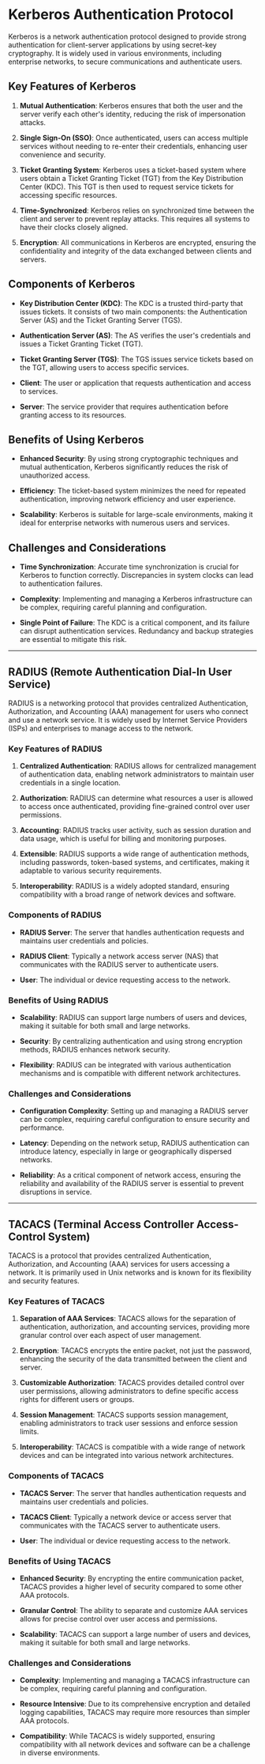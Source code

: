 # Kerberos Authentication Protocol

Kerberos is a network authentication protocol designed to provide strong authentication for client-server applications by using secret-key cryptography. It is widely used in various environments, including enterprise networks, to secure communications and authenticate users.

## Key Features of Kerberos

1. **Mutual Authentication**: Kerberos ensures that both the user and the server verify each other's identity, reducing the risk of impersonation attacks.

2. **Single Sign-On (SSO)**: Once authenticated, users can access multiple services without needing to re-enter their credentials, enhancing user convenience and security.

3. **Ticket Granting System**: Kerberos uses a ticket-based system where users obtain a Ticket Granting Ticket (TGT) from the Key Distribution Center (KDC). This TGT is then used to request service tickets for accessing specific resources.

4. **Time-Synchronized**: Kerberos relies on synchronized time between the client and server to prevent replay attacks. This requires all systems to have their clocks closely aligned.

5. **Encryption**: All communications in Kerberos are encrypted, ensuring the confidentiality and integrity of the data exchanged between clients and servers.

## Components of Kerberos

- **Key Distribution Center (KDC)**: The KDC is a trusted third-party that issues tickets. It consists of two main components: the Authentication Server (AS) and the Ticket Granting Server (TGS).

- **Authentication Server (AS)**: The AS verifies the user's credentials and issues a Ticket Granting Ticket (TGT).

- **Ticket Granting Server (TGS)**: The TGS issues service tickets based on the TGT, allowing users to access specific services.

- **Client**: The user or application that requests authentication and access to services.

- **Server**: The service provider that requires authentication before granting access to its resources.

## Benefits of Using Kerberos

- **Enhanced Security**: By using strong cryptographic techniques and mutual authentication, Kerberos significantly reduces the risk of unauthorized access.

- **Efficiency**: The ticket-based system minimizes the need for repeated authentication, improving network efficiency and user experience.

- **Scalability**: Kerberos is suitable for large-scale environments, making it ideal for enterprise networks with numerous users and services.

## Challenges and Considerations

- **Time Synchronization**: Accurate time synchronization is crucial for Kerberos to function correctly. Discrepancies in system clocks can lead to authentication failures.

- **Complexity**: Implementing and managing a Kerberos infrastructure can be complex, requiring careful planning and configuration.

- **Single Point of Failure**: The KDC is a critical component, and its failure can disrupt authentication services. Redundancy and backup strategies are essential to mitigate this risk.

---

## RADIUS (Remote Authentication Dial-In User Service)

RADIUS is a networking protocol that provides centralized Authentication, Authorization, and Accounting (AAA) management for users who connect and use a network service. It is widely used by Internet Service Providers (ISPs) and enterprises to manage access to the network.

### Key Features of RADIUS

1. **Centralized Authentication**: RADIUS allows for centralized management of authentication data, enabling network administrators to maintain user credentials in a single location.

2. **Authorization**: RADIUS can determine what resources a user is allowed to access once authenticated, providing fine-grained control over user permissions.

3. **Accounting**: RADIUS tracks user activity, such as session duration and data usage, which is useful for billing and monitoring purposes.

4. **Extensible**: RADIUS supports a wide range of authentication methods, including passwords, token-based systems, and certificates, making it adaptable to various security requirements.

5. **Interoperability**: RADIUS is a widely adopted standard, ensuring compatibility with a broad range of network devices and software.

### Components of RADIUS

- **RADIUS Server**: The server that handles authentication requests and maintains user credentials and policies.

- **RADIUS Client**: Typically a network access server (NAS) that communicates with the RADIUS server to authenticate users.

- **User**: The individual or device requesting access to the network.

### Benefits of Using RADIUS

- **Scalability**: RADIUS can support large numbers of users and devices, making it suitable for both small and large networks.

- **Security**: By centralizing authentication and using strong encryption methods, RADIUS enhances network security.

- **Flexibility**: RADIUS can be integrated with various authentication mechanisms and is compatible with different network architectures.

### Challenges and Considerations

- **Configuration Complexity**: Setting up and managing a RADIUS server can be complex, requiring careful configuration to ensure security and performance.

- **Latency**: Depending on the network setup, RADIUS authentication can introduce latency, especially in large or geographically dispersed networks.

- **Reliability**: As a critical component of network access, ensuring the reliability and availability of the RADIUS server is essential to prevent disruptions in service.

---


## TACACS (Terminal Access Controller Access-Control System)

TACACS is a protocol that provides centralized Authentication, Authorization, and Accounting (AAA) services for users accessing a network. It is primarily used in Unix networks and is known for its flexibility and security features.

### Key Features of TACACS

1. **Separation of AAA Services**: TACACS allows for the separation of authentication, authorization, and accounting services, providing more granular control over each aspect of user management.

2. **Encryption**: TACACS encrypts the entire packet, not just the password, enhancing the security of the data transmitted between the client and server.

3. **Customizable Authorization**: TACACS provides detailed control over user permissions, allowing administrators to define specific access rights for different users or groups.

4. **Session Management**: TACACS supports session management, enabling administrators to track user sessions and enforce session limits.

5. **Interoperability**: TACACS is compatible with a wide range of network devices and can be integrated into various network architectures.

### Components of TACACS

- **TACACS Server**: The server that handles authentication requests and maintains user credentials and policies.

- **TACACS Client**: Typically a network device or access server that communicates with the TACACS server to authenticate users.

- **User**: The individual or device requesting access to the network.

### Benefits of Using TACACS

- **Enhanced Security**: By encrypting the entire communication packet, TACACS provides a higher level of security compared to some other AAA protocols.

- **Granular Control**: The ability to separate and customize AAA services allows for precise control over user access and permissions.

- **Scalability**: TACACS can support a large number of users and devices, making it suitable for both small and large networks.

### Challenges and Considerations

- **Complexity**: Implementing and managing a TACACS infrastructure can be complex, requiring careful planning and configuration.

- **Resource Intensive**: Due to its comprehensive encryption and detailed logging capabilities, TACACS may require more resources than simpler AAA protocols.

- **Compatibility**: While TACACS is widely supported, ensuring compatibility with all network devices and software can be a challenge in diverse environments.

